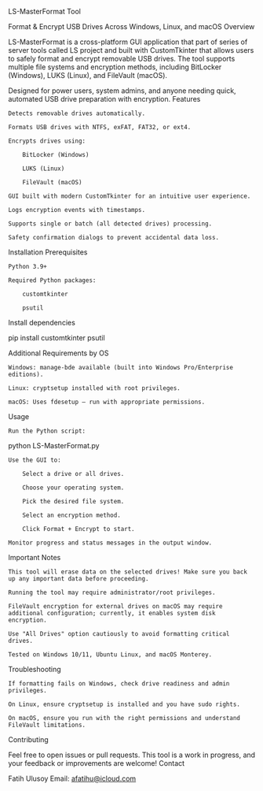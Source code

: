 LS-MasterFormat Tool

Format & Encrypt USB Drives Across Windows, Linux, and macOS
Overview

LS-MasterFormat is a cross-platform GUI application that part of series of server tools called LS project and built with CustomTkinter that allows users to safely format and encrypt removable USB drives. The tool supports multiple file systems and encryption methods, including BitLocker (Windows), LUKS (Linux), and FileVault (macOS).

Designed for power users, system admins, and anyone needing quick, automated USB drive preparation with encryption.
Features

    Detects removable drives automatically.

    Formats USB drives with NTFS, exFAT, FAT32, or ext4.

    Encrypts drives using:

        BitLocker (Windows)

        LUKS (Linux)

        FileVault (macOS)

    GUI built with modern CustomTkinter for an intuitive user experience.

    Logs encryption events with timestamps.

    Supports single or batch (all detected drives) processing.

    Safety confirmation dialogs to prevent accidental data loss.

Installation
Prerequisites

    Python 3.9+

    Required Python packages:

        customtkinter

        psutil

Install dependencies

pip install customtkinter psutil

Additional Requirements by OS

    Windows: manage-bde available (built into Windows Pro/Enterprise editions).

    Linux: cryptsetup installed with root privileges.

    macOS: Uses fdesetup — run with appropriate permissions.

Usage

    Run the Python script:

python LS-MasterFormat.py

    Use the GUI to:

        Select a drive or all drives.

        Choose your operating system.

        Pick the desired file system.

        Select an encryption method.

        Click Format + Encrypt to start.

    Monitor progress and status messages in the output window.

Important Notes

    This tool will erase data on the selected drives! Make sure you back up any important data before proceeding.

    Running the tool may require administrator/root privileges.

    FileVault encryption for external drives on macOS may require additional configuration; currently, it enables system disk encryption.

    Use "All Drives" option cautiously to avoid formatting critical drives.

    Tested on Windows 10/11, Ubuntu Linux, and macOS Monterey.

Troubleshooting

    If formatting fails on Windows, check drive readiness and admin privileges.

    On Linux, ensure cryptsetup is installed and you have sudo rights.

    On macOS, ensure you run with the right permissions and understand FileVault limitations.

Contributing

Feel free to open issues or pull requests. This tool is a work in progress, and your feedback or improvements are welcome!
Contact

Fatih Ulusoy
Email: afatihu@icloud.com
